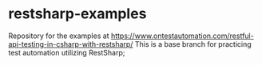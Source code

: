# restsharp-examples
Repository for the examples at https://www.ontestautomation.com/restful-api-testing-in-csharp-with-restsharp/
This is a base branch for practicing test automation utilizing RestSharp;
